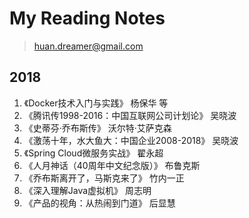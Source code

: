 # My Reading Notes

> huan.dreamer@gmail.com

## 2018

1. 《Docker技术入门与实践》 杨保华  等
2. 《腾讯传1998-2016：中国互联网公司计划论》 吴晓波
3. 《史蒂芬·乔布斯传》 沃尔特·艾萨克森
4. 《激荡十年，水大鱼大：中国企业2008-2018》 吴晓波
5. 《Spring Cloud微服务实战》 翟永超
6. 《人月神话（40周年中文纪念版）》 布鲁克斯
7. 《乔布斯离开了，马斯克来了》 竹内一正
8. 《深入理解Java虚拟机》 周志明
9. 《产品的视角：从热闹到门道》 后显慧

